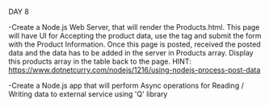 DAY 8

-Create a Node.js Web Server, that will render the Products.html.
     This page will have UI for Accepting the product data, use the tag
     and submit the form with the Product Information.
     Once this page is posted, received the posted data
     and the data has to be added in the server in Products array.
     Display this products array in the table back to the page.
     HINT: https://www.dotnetcurry.com/nodejs/1216/using-nodejs-process-post-data

-Create a Node.js app that will perform Async operations for Reading / Writing data to external service using 'Q' library
